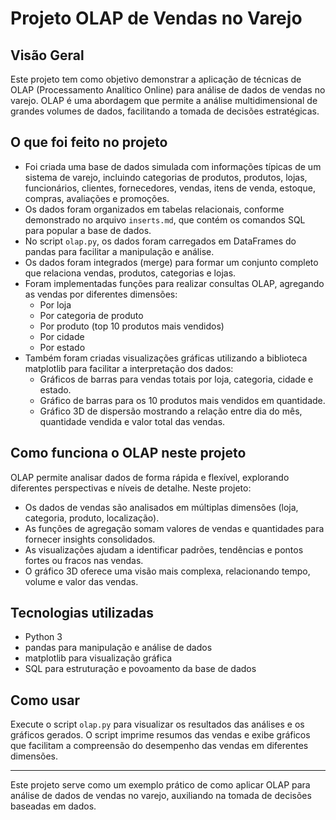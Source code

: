 # Projeto OLAP de Vendas no Varejo

## Visão Geral

Este projeto tem como objetivo demonstrar a aplicação de técnicas de OLAP (Processamento Analítico Online) para análise de dados de vendas no varejo. OLAP é uma abordagem que permite a análise multidimensional de grandes volumes de dados, facilitando a tomada de decisões estratégicas.

## O que foi feito no projeto

- Foi criada uma base de dados simulada com informações típicas de um sistema de varejo, incluindo categorias de produtos, produtos, lojas, funcionários, clientes, fornecedores, vendas, itens de venda, estoque, compras, avaliações e promoções.
- Os dados foram organizados em tabelas relacionais, conforme demonstrado no arquivo `inserts.md`, que contém os comandos SQL para popular a base de dados.
- No script `olap.py`, os dados foram carregados em DataFrames do pandas para facilitar a manipulação e análise.
- Os dados foram integrados (merge) para formar um conjunto completo que relaciona vendas, produtos, categorias e lojas.
- Foram implementadas funções para realizar consultas OLAP, agregando as vendas por diferentes dimensões:
  - Por loja
  - Por categoria de produto
  - Por produto (top 10 produtos mais vendidos)
  - Por cidade
  - Por estado
- Também foram criadas visualizações gráficas utilizando a biblioteca matplotlib para facilitar a interpretação dos dados:
  - Gráficos de barras para vendas totais por loja, categoria, cidade e estado.
  - Gráfico de barras para os 10 produtos mais vendidos em quantidade.
  - Gráfico 3D de dispersão mostrando a relação entre dia do mês, quantidade vendida e valor total das vendas.

## Como funciona o OLAP neste projeto

OLAP permite analisar dados de forma rápida e flexível, explorando diferentes perspectivas e níveis de detalhe. Neste projeto:

- Os dados de vendas são analisados em múltiplas dimensões (loja, categoria, produto, localização).
- As funções de agregação somam valores de vendas e quantidades para fornecer insights consolidados.
- As visualizações ajudam a identificar padrões, tendências e pontos fortes ou fracos nas vendas.
- O gráfico 3D oferece uma visão mais complexa, relacionando tempo, volume e valor das vendas.

## Tecnologias utilizadas

- Python 3
- pandas para manipulação e análise de dados
- matplotlib para visualização gráfica
- SQL para estruturação e povoamento da base de dados

## Como usar

Execute o script `olap.py` para visualizar os resultados das análises e os gráficos gerados. O script imprime resumos das vendas e exibe gráficos que facilitam a compreensão do desempenho das vendas em diferentes dimensões.

---

Este projeto serve como um exemplo prático de como aplicar OLAP para análise de dados de vendas no varejo, auxiliando na tomada de decisões baseadas em dados.
